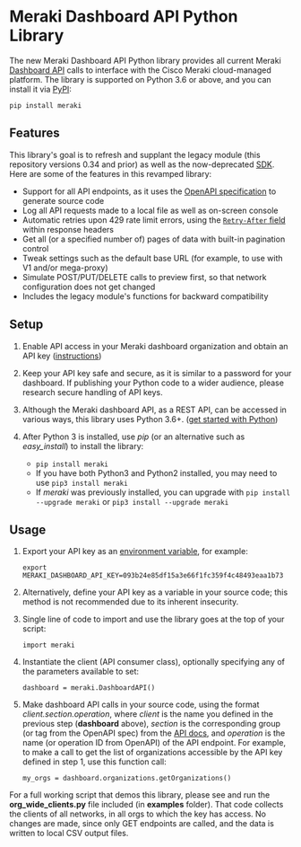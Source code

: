 # Meraki Dashboard API Python Library

The new Meraki Dashboard API Python library provides all current Meraki [Dashboard API](https://api.meraki.com/api_docs) calls to interface with the Cisco Meraki cloud-managed platform. The library is supported on Python 3.6 or above, and you can install it via [PyPI](https://pypi.org/project/meraki/):

    pip install meraki

## Features

This library's goal is to refresh and supplant the legacy module (this repository versions 0.34 and prior) as well as the now-deprecated [SDK](https://github.com/meraki/meraki-python-sdk). Here are some of the features in this revamped library:

* Support for all API endpoints, as it uses the [OpenAPI specification](https://api.meraki.com/api/v0/openapiSpec) to generate source code
* Log all API requests made to a local file as well as on-screen console
* Automatic retries upon 429 rate limit errors, using the [`Retry-After` field](https://developer.cisco.com/meraki/api/#/rest/guides/rate-limit-errors) within response headers
* Get all (or a specified number of) pages of data with built-in pagination control
* Tweak settings such as the default base URL (for example, to use with V1 and/or mega-proxy)
* Simulate POST/PUT/DELETE calls to preview first, so that network configuration does not get changed
* Includes the legacy module's functions for backward compatibility

## Setup

1. Enable API access in your Meraki dashboard organization and obtain an API key ([instructions](https://documentation.meraki.com/zGeneral_Administration/Other_Topics/The_Cisco_Meraki_Dashboard_API))

2. Keep your API key safe and secure, as it is similar to a password for your dashboard. If publishing your Python code to a wider audience, please research secure handling of API keys.

3. Although the Meraki dashboard API, as a REST API, can be accessed in various ways, this library uses Python 3.6+. ([get started with Python](https://wiki.python.org/moin/BeginnersGuide/NonProgrammers))

4. After Python 3 is installed, use _pip_ (or an alternative such as _easy_install_) to install the library:
    * `pip install meraki`
    * If you have both Python3 and Python2 installed, you may need to use `pip3 install meraki`
    * If _meraki_ was previously installed, you can upgrade with `pip install --upgrade meraki` or `pip3 install --upgrade meraki`

## Usage
1. Export your API key as an [environment variable](https://www.twilio.com/blog/2017/01/how-to-set-environment-variables.html), for example:

    `export MERAKI_DASHBOARD_API_KEY=093b24e85df15a3e66f1fc359f4c48493eaa1b73`

2. Alternatively, define your API key as a variable in your source code; this method is not recommended due to its inherent insecurity.

3. Single line of code to import and use the library goes at the top of your script:

    `import meraki`

4. Instantiate the client (API consumer class), optionally specifying any of the parameters available to set:

    `dashboard = meraki.DashboardAPI()`

5. Make dashboard API calls in your source code, using the format _client.section.operation_, where _client_ is the name you defined in the previous step (**dashboard** above), _section_ is the corresponding group (or tag from the OpenAPI spec) from the [API docs](https://developer.cisco.com/meraki/api/#/rest), and _operation_ is the name (or operation ID from OpenAPI) of the API endpoint. For example, to make a call to get the list of organizations accessible by the API key defined in step 1, use this function call:

    `my_orgs = dashboard.organizations.getOrganizations()`


For a full working script that demos this library, please see and run the **org_wide_clients.py** file included (in **examples** folder). That code collects the clients of all networks, in all orgs to which the key has access. No changes are made, since only GET endpoints are called, and the data is written to local CSV output files.

